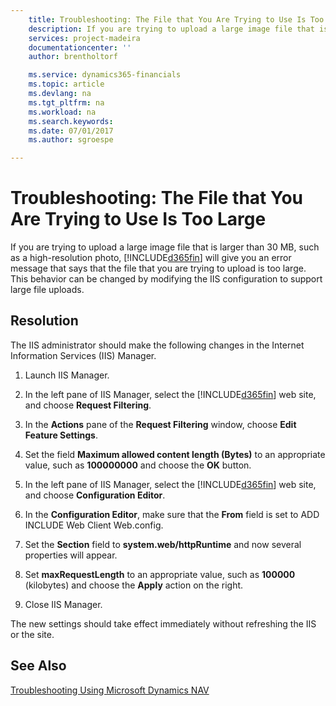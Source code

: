 ```yaml
---
    title: Troubleshooting: The File that You Are Trying to Use Is Too Large | Microsoft Docs
    description: If you are trying to upload a large image file that is larger than 30 MB, such as a high-resolution photo, [!INCLUDE[d365fin](includes/d365fin_md.md)] will give you an error message that says that the file that you are trying to upload is too large. This behavior can be changed by modifying the IIS configuration to support large file uploads.
    services: project-madeira
    documentationcenter: ''
    author: brentholtorf

    ms.service: dynamics365-financials
    ms.topic: article
    ms.devlang: na
    ms.tgt_pltfrm: na
    ms.workload: na
    ms.search.keywords:
    ms.date: 07/01/2017
    ms.author: sgroespe

---
```

# Troubleshooting: The File that You Are Trying to Use Is Too Large
If you are trying to upload a large image file that is larger than 30 MB, such as a high-resolution photo, [!INCLUDE[d365fin](includes/d365fin_md.md)] will give you an error message that says that the file that you are trying to upload is too large. This behavior can be changed by modifying the IIS configuration to support large file uploads.  
  
## Resolution  
 The IIS administrator should make the following changes in the Internet Information Services (IIS) Manager.  
  
1.  Launch IIS Manager.  
  
2.  In the left pane of IIS Manager, select the [!INCLUDE[d365fin](includes/d365fin_md.md)] web site, and choose **Request Filtering**.  
  
3.  In the **Actions** pane of the **Request Filtering** window, choose **Edit Feature Settings**.  
  
4.  Set the field **Maximum allowed content length (Bytes)** to an appropriate value, such as **100000000** and choose the **OK** button.  
  
5.  In the left pane of IIS Manager, select the [!INCLUDE[d365fin](includes/d365fin_md.md)] web site, and choose **Configuration Editor**.  
  
6.  In the **Configuration Editor**, make sure that the **From** field is set to ADD INCLUDE<!--[!INCLUDE[navnowlong](../../includes/navnowlong_md.md)]--> Web Client Web.config.  
  
7.  Set the **Section** field to **system.web/httpRuntime** and now several properties will appear.  
  
8.  Set **maxRequestLength** to an appropriate value, such as **100000** (kilobytes) and choose the **Apply** action on the right.  
  
9. Close IIS Manager.  
  
 The new settings should take effect immediately without refreshing the IIS or the site.  
  
## See Also  
 [Troubleshooting Using Microsoft Dynamics NAV](troubleshooting-using-microsoft-dynamics-nav.md)